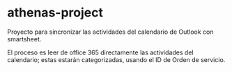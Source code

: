 # athenas-project

Proyecto para sincronizar las actividades del calendario de Outlook con smartsheet.

<P>El proceso es leer de office 365 directamente las actividades del calendario; 
estas estarán categorizadas, usando el ID de Orden de servicio. </P>
